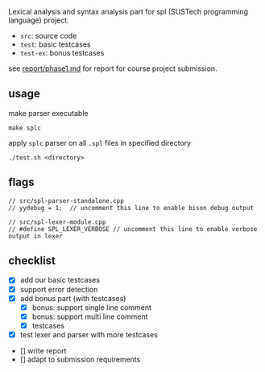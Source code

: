 Lexical analysis and syntax analysis part for spl (SUSTech programming language) project.

- `src`: source code
- `test`: basic testcases
- `test-ex`: bonus testcases

see [report/phase1.md](report/phase1.md) for report for course project submission.

## usage

make parser executable

```
make splc
```

apply `splc` parser on all `.spl` files in specified directory

```
./test.sh <directory>
```

## flags

```
// src/spl-parser-standalone.cpp
// yydebug = 1;  // uncomment this line to enable bison debug output
```

```
// src/spl-lexer-module.cpp
// #define SPL_LEXER_VERBOSE // uncomment this line to enable verbose output in lexer
```

## checklist

- [x] add our basic testcases 
- [x] support error detection
- [x] add bonus part (with testcases)
  - [x] bonus: support single line comment
  - [x] bonus: support multi line comment
  - [x] testcases
- [x] test lexer and parser with more testcases
- [] write report
- [] adapt to submission requirements
